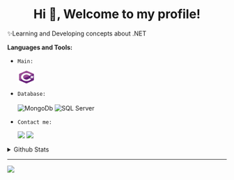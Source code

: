 <h1 align="center">Hi 👋, Welcome to my profile!</h1>

✨Learning and Developing concepts about .NET

**Languages and Tools:**<br>
* `Main:`<br>
    <div style="display: inline_block">
  <img align="center" alt="Cesar-Csharp" height="30" width="40" src="https://raw.githubusercontent.com/devicons/devicon/master/icons/csharp/csharp-original.svg">
    </div>
    

* `Database:`<br><br>
    ![MongoDb](https://img.shields.io/badge/MongoDB-4EA94B?style=for-the-badge&logo=mongodb&logoColor=white)
    <img alt="SQL Server" src="https://img.shields.io/badge/SQL Server-%2300f.svg?style=for-the-badge&logo=SQL Serverl&logoColor=white"/>

* `Contact me:`<br>
  <div> 
  <a href="https://instagram.com/cesarchiodi" target="_blank"><img src="https://img.shields.io/badge/-Instagram-%23E4405F?style=for-the-badge&logo=instagram&logoColor=white" target="_blank"></a>
  <a href="https://www.linkedin.com/in/cesar-chiodi-siqueira-21b123227" target="_blank"><img src="https://img.shields.io/badge/-LinkedIn-%230077B5?style=for-the-badge&logo=linkedin&logoColor=white" target="_blank"></a> 
  </div>
  
<details>
  <summary>Github Stats</summary>
<div>
  <a href="https://github.com/CesarChiodi">
  <img height="185em" src="https://github-readme-stats-eight-theta.vercel.app/api?username=CesarChiodi&show_icons=true&theme=tokyonight&include_all_commits=true&count_private=true"/>
  <img height="185em" src="https://github-readme-stats-eight-theta.vercel.app/api/top-langs/?username=CesarChiodi&layout=compact&langs_count=8&theme=tokyonight"/>
</div>
</details>

---
<img src="https://imgur.com/rilHVxA.png"/>
